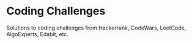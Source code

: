 # Coding Challenges
Solutions to coding challenges from Hackerrank, CodeWars, LeetCode, AlgoExperts, Edabit, etc.
